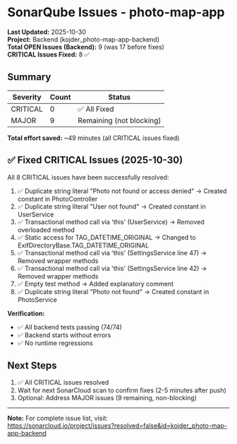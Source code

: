 # SonarQube Issues - photo-map-app

**Last Updated:** 2025-10-30  
**Project:** Backend (kojder_photo-map-app-backend)  
**Total OPEN Issues (Backend):** 9 (was 17 before fixes)  
**CRITICAL Issues Fixed:** 8 ✅

## Summary

| Severity | Count | Status |
|----------|-------|--------|
| CRITICAL | 0 | ✅ All Fixed |
| MAJOR | 9 | Remaining (not blocking) |

**Total effort saved:** ~49 minutes (all CRITICAL issues fixed)

## ✅ Fixed CRITICAL Issues (2025-10-30)

All 8 CRITICAL issues have been successfully resolved:

1. ✅ Duplicate string literal "Photo not found or access denied" → Created constant in PhotoController
2. ✅ Duplicate string literal "User not found" → Created constant in UserService
3. ✅ Transactional method call via 'this' (UserService) → Removed overloaded method
4. ✅ Static access for TAG_DATETIME_ORIGINAL → Changed to ExifDirectoryBase.TAG_DATETIME_ORIGINAL
5. ✅ Transactional method call via 'this' (SettingsService line 47) → Removed wrapper methods
6. ✅ Transactional method call via 'this' (SettingsService line 42) → Removed wrapper methods
7. ✅ Empty test method → Added explanatory comment
8. ✅ Duplicate string literal "Photo not found" → Created constant in PhotoService

**Verification:**
- ✅ All backend tests passing (74/74)
- ✅ Backend starts without errors
- ✅ No runtime regressions

## Next Steps

1. ✅ All CRITICAL issues resolved
2. Wait for next SonarCloud scan to confirm fixes (2-5 minutes after push)
3. Optional: Address MAJOR issues (9 remaining, non-blocking)

---

**Note:** For complete issue list, visit:  
https://sonarcloud.io/project/issues?resolved=false&id=kojder_photo-map-app-backend

